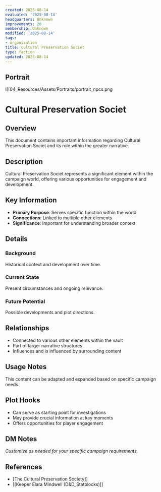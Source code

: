 ```yaml
---
created: 2025-08-14
evaluated: '2025-08-14'
headquarters: Unknown
improvements: 20
membership: Unknown
modified: '2025-08-14'
tags:
- organization
title: Cultural Preservation Societ
type: faction
updated: 2025-08-14
---
```


## Portrait
![[04_Resources/Assets/Portraits/portrait_npcs.png

# Cultural Preservation Societ

## Overview
This document contains important information regarding Cultural Preservation Societ and its role within the greater narrative.

## Description
Cultural Preservation Societ represents a significant element within the campaign world, offering various opportunities for engagement and development.

## Key Information
- **Primary Purpose**: Serves specific function within the world
- **Connections**: Linked to multiple other elements
- **Significance**: Important for understanding broader context

## Details
### Background
Historical context and development over time.

### Current State
Present circumstances and ongoing relevance.

### Future Potential
Possible developments and plot directions.

## Relationships
- Connected to various other elements within the vault
- Part of larger narrative structures
- Influences and is influenced by surrounding content

## Usage Notes
This content can be adapted and expanded based on specific campaign needs.

## Plot Hooks
- Can serve as starting point for investigations
- May provide crucial information at key moments
- Offers opportunities for player engagement

## DM Notes
*Customize as needed for your specific campaign requirements.*

## References

- [The Cultural Preservation Society]]
- [[Keeper Elara Mindwell (D&D_Statblocks)]]
